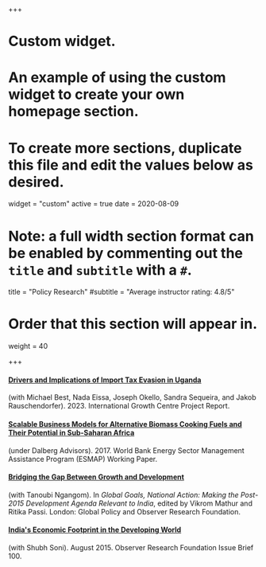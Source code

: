 +++
# Custom widget.
# An example of using the custom widget to create your own homepage section.
# To create more sections, duplicate this file and edit the values below as desired.
widget = "custom"
active = true
date = 2020-08-09

# Note: a full width section format can be enabled by commenting out the `title` and `subtitle` with a `#`.
title = "Policy Research"
#subtitle = "Average instructor rating: 4.8/5"

# Order that this section will appear in.
weight = 40

+++

#### [Drivers and Implications of Import Tax Evasion in Uganda](https://www.theigc.org/publications/drivers-and-implications-import-tax-evasion-uganda)
(with Michael Best, Nada Eissa, Joseph Okello, Sandra Sequeira, and Jakob Rauschendorfer). 2023. International Growth Centre Project Report.

#### [Scalable Business Models for Alternative Biomass Cooking Fuels and Their Potential in Sub-Saharan Africa](https://openknowledge.worldbank.org/handle/10986/28595) 
(under Dalberg Advisors). 2017. World Bank Energy Sector Management Assistance Program (ESMAP) Working Paper.

#### [Bridging the Gap Between Growth and Development](https://www.globalpolicyjournal.com/projects/gp-e-books/global-goals-national-actions-making-post-2015-development-agenda-relevant)
(with Tanoubi Ngangom). In *Global Goals, National Action: Making the Post-2015 Development Agenda Relevant to India*, edited by Vikrom Mathur and Ritika Passi. London: Global Policy and Observer Research Foundation.

#### [India's Economic Footprint in the Developing World](https://www.globalpolicyjournal.com/projects/gp-e-books/global-goals-national-actions-making-post-2015-development-agenda-relevant)
(with Shubh Soni). August 2015. Observer Research Foundation Issue Brief 100.